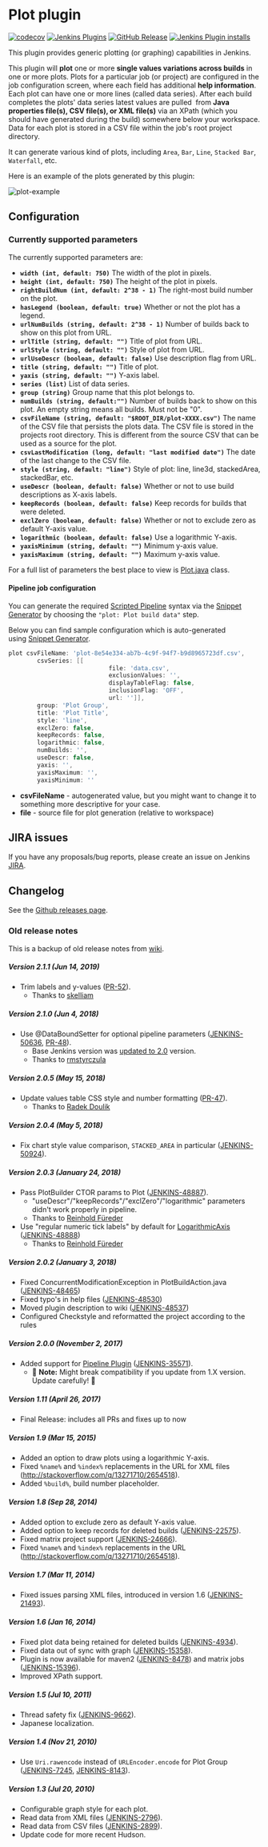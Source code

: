 # Plot plugin

[![codecov](https://codecov.io/gh/jenkinsci/plot-plugin/branch/master/graph/badge.svg)](https://codecov.io/gh/jenkinsci/plot-plugin)
[![Jenkins Plugins](https://img.shields.io/jenkins/plugin/v/plot)](https://plugins.jenkins.io/plot)
[![GitHub Release](https://img.shields.io/badge/dynamic/json?color=blue&label=changelog&query=$.tag_name&url=https://api.github.com/repos/jenkinsci/plot-plugin/releases/latest)](https://github.com/jenkinsci/plot-plugin/releases/latest)
[![Jenkins Plugin installs](https://img.shields.io/jenkins/plugin/i/plot?color=blue)](https://plugins.jenkins.io/plot/)

This plugin provides generic plotting (or graphing) capabilities in Jenkins.

This plugin will **plot** one or more **single values variations across builds** in one or more plots. 
Plots for a particular job (or project) are configured in the job configuration screen, 
where each field has additional **help information**. Each plot can have one or more lines (called data series). 
After each build completes the plots' data series latest values are pulled 
from **Java properties file(s), CSV file(s), or XML file(s)** via an XPath (which you should have generated during the build) somewhere below your workspace.
Data for each plot is stored in a CSV file within the job's root project directory.

It can generate various kind of plots, including `Area`, `Bar`, `Line`, `Stacked Bar`, `Waterfall`, etc.

Here is an example of the plots generated by this plugin:

![plot-example](./screenshots/plot-example.png)

## Configuration

### Currently supported parameters

The currently supported parameters are:

- **`width (int, default: 750)`** The width of the plot in pixels.
- **`height (int, default: 750)`** The height of the plot in pixels.
- **`rightBuildNum (int, default: 2^38 - 1)`** The right-most build number on the plot.
- **`hasLegend (boolean, default: true)`** Whether or not the plot has a legend.
- **`urlNumBuilds (string, default: 2^38 - 1)`** Number of builds back to show on this plot from URL.
- **`urlTitle (string, default: "")`** Title of plot from URL.
- **`urlStyle (string, default: "")`** Style of plot from URL.
- **`urlUseDescr (boolean, default: false)`** Use description flag from URL.
- **`title (string, default: "")`** Title of plot.
- **`yaxis (string, default: "")`** Y-axis label.
- **`series (list)`** List of data series.
- **`group (string)`** Group name that this plot belongs to.
- **`numBuilds (string, default:"")`**
Number of builds back to show on this plot. An empty string means all builds. Must not be "0".
- **`csvFileName (string, default: "$ROOT_DIR/plot-XXXX.csv")`**
The name of the CSV file that persists the plots data. The CSV file is stored in the projects root directory. 
This is different from the source CSV that can be used as a source for the plot.
- **`csvLastModification (long, default: "last modified date")`** The date of the last change to the CSV file.
- **`style (string, default: "line")`** Style of plot: line, line3d, stackedArea, stackedBar, etc.
- **`useDescr (boolean, default: false)`** Whether or not to use build descriptions as X-axis labels.
- **`keepRecords (boolean, default: false)`** Keep records for builds that were deleted.
- **`exclZero (boolean, default: false)`** Whether or not to exclude zero as default Y-axis value.
- **`logarithmic (boolean, default: false)`** Use a logarithmic Y-axis.
- **`yaxisMinimum (string, default: "")`** Minimum y-axis value.
- **`yaxisMaximum (string, default: "")`** Maximum y-axis value.

For a full list of parameters the best place to view is [Plot.java](./src/main/java/hudson/plugins/plot/Plot.java) class.

#### Pipeline job configuration

You can generate the required [Scripted Pipeline](https://jenkins.io/doc/book/pipeline/syntax/#scripted-pipeline)
syntax via the [Snippet Generator](https://jenkins.io/blog/2016/05/31/pipeline-snippetizer/) by choosing the `"plot: Plot build data"` step.

Below you can find sample configuration which is auto-generated using [Snippet Generator](https://jenkins.io/blog/2016/05/31/pipeline-snippetizer/).

```groovy
plot csvFileName: 'plot-8e54e334-ab7b-4c9f-94f7-b9d8965723df.csv', 
        csvSeries: [[
                            file: 'data.csv',
                            exclusionValues: '',
                            displayTableFlag: false,
                            inclusionFlag: 'OFF',
                            url: '']],
        group: 'Plot Group',
        title: 'Plot Title',
        style: 'line',
        exclZero: false,
        keepRecords: false,
        logarithmic: false,
        numBuilds: '',
        useDescr: false,
        yaxis: '',
        yaxisMaximum: '',
        yaxisMinimum: ''
```

- **csvFileName** - autogenerated value, but you might want to change it to something more descriptive for your case.
- **file** - source file for plot generation (relative to workspace)

## JIRA issues

If you have any proposals/bug reports, please create an issue on Jenkins [JIRA](https://issues.jenkins-ci.org/browse/JENKINS-43708?jql=project%20%3D%20JENKINS%20AND%20component%20%3D%20plot-plugin).

## Changelog

See the [Github releases page](https://github.com/jenkinsci/plot-plugin/releases).

### Old release notes 

This is a backup of old release notes from [wiki](https://wiki.jenkins.io/display/JENKINS/Plot+Plugin).

##### Version 2.1.1 (Jun 14, 2019)

- Trim labels and y-values ([PR-52](https://github.com/jenkinsci/plot-plugin/pull/52)).
    - Thanks to [skelliam](https://github.com/skelliam)

##### Version 2.1.0 (Jun 4, 2018)

- Use @DataBoundSetter for optional pipeline parameters ([JENKINS-50636](https://issues.jenkins-ci.org/browse/JENKINS-50636), [PR-48](https://github.com/jenkinsci/plot-plugin/pull/48)).
    - Base Jenkins version was [updated to 2.0](https://github.com/jenkinsci/plot-plugin/pull/48/commits/00da15d7f42b7e7904a1f897448c2d1fae9f9206) version.
    - Thanks to [rmstyrczula](https://github.com/rmstyrczula)

##### Version 2.0.5 (May 15, 2018)

- Update values table CSS style and number formatting ([PR-47](https://github.com/jenkinsci/plot-plugin/pull/47)).
    - Thanks to [Radek Doulik](https://github.com/radekdoulik)

##### Version 2.0.4 (May 5, 2018)

- Fix chart style value comparison, `STACKED_AREA` in particular ([JENKINS-50924](https://issues.jenkins-ci.org/browse/JENKINS-50924)).

##### Version 2.0.3 (January 24, 2018)

- Pass PlotBuilder CTOR params to Plot ([JENKINS-48887](https://issues.jenkins-ci.org/browse/JENKINS-48887)). 
    - "useDescr"/"keepRecords"/"exclZero"/"logarithmic" parameters didn't work properly in pipeline.
    - Thanks to [Reinhold Füreder](https://issues.jenkins-ci.org/secure/ViewProfile.jspa?name=reinholdfuereder)
- Use "regular numeric tick labels" by default for [LogarithmicAxis](http://www.jfree.org/jfreechart/api/javadoc/org/jfree/chart/axis/LogarithmicAxis.html) ([JENKINS-48888](https://issues.jenkins-ci.org/browse/JENKINS-48888))
    - Thanks to [Reinhold Füreder](https://issues.jenkins-ci.org/secure/ViewProfile.jspa?name=reinholdfuereder)  

##### Version 2.0.2 (January 3, 2018)

- Fixed ConcurrentModificationException in PlotBuildAction.java ([JENKINS-48465](https://issues.jenkins-ci.org/browse/JENKINS-48465))
- Fixed typo's in help files ([JENKINS-48530](https://issues.jenkins-ci.org/browse/JENKINS-48530))
- Moved plugin description to wiki ([JENKINS-48537](https://issues.jenkins-ci.org/browse/JENKINS-48537))
- Configured Checkstyle and reformatted the project according to the rules

##### Version 2.0.0 (November 2, 2017)

- Added support for [Pipeline Plugin](https://wiki.jenkins.io/display/JENKINS/Pipeline+Plugin) ([JENKINS-35571](https://issues.jenkins-ci.org/browse/JENKINS-35571)).
    - :red_circle: **Note:** Might break compatibility if you update from 1.X version. Update carefully! :red_circle:

##### Version 1.11 (April 26, 2017)

- Final Release: includes all PRs and fixes up to now

##### Version 1.9 (Mar 15, 2015)

- Added an option to draw plots using a logarithmic Y-axis.
- Fixed `%name%` and `%index%` replacements in the URL for XML files (<http://stackoverflow.com/q/13271710/2654518>).
- Added `%build%`, build number placeholder.

##### Version 1.8 (Sep 28, 2014)

- Added option to exclude zero as default Y-axis value.
- Added option to keep records for deleted builds ([JENKINS-22575](https://issues.jenkins-ci.org/browse/JENKINS-22575)).
- Fixed matrix project support ([JENKINS-24666](https://issues.jenkins-ci.org/browse/JENKINS-24666)).
- Fixed `%name%` and `%index%` replacements in the URL (<http://stackoverflow.com/q/13271710/2654518>).

##### Version 1.7 (Mar 11, 2014)

- Fixed issues parsing XML files, introduced in version 1.6 ([JENKINS-21493](https://issues.jenkins-ci.org/browse/JENKINS-21493)).

##### Version 1.6 (Jan 16, 2014)

- Fixed plot data being retained for deleted builds ([JENKINS-4934](https://issues.jenkins-ci.org/browse/JENKINS-4934)).
- Fixed data out of sync with graph ([JENKINS-15358](https://issues.jenkins-ci.org/browse/JENKINS-15358)).
- Plugin is now available for maven2 ([JENKINS-8478](https://issues.jenkins-ci.org/browse/JENKINS-8478)) and matrix jobs ([JENKINS-15396](https://issues.jenkins-ci.org/browse/JENKINS-15396)).
- Improved XPath support.

##### Version 1.5 (Jul 10, 2011)

- Thread safety fix ([JENKINS-9662](https://issues.jenkins-ci.org/browse/JENKINS-9662)).
- Japanese localization.

##### Version 1.4 (Nov 21, 2010)

- Use `Uri.rawencode` instead of `URLEncoder.encode` for Plot Group ([JENKINS-7245](https://issues.jenkins-ci.org/browse/JENKINS-7245), [JENKINS-8143](https://issues.jenkins-ci.org/browse/JENKINS-8143)).

##### Version 1.3 (Jul 20, 2010)

- Configurable graph style for each plot.
- Read data from XML files ([JENKINS-2796](https://issues.jenkins-ci.org/browse/JENKINS-2796)).
- Read data from CSV files ([JENKINS-2899](https://issues.jenkins-ci.org/browse/JENKINS-2899)).
- Update code for more recent Hudson.
